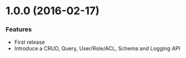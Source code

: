 # 1.0.0 (2016-02-17)

### Features

* First release
* Introduce a CRUD, Query, User/Role/ACL, Schema and Logging API